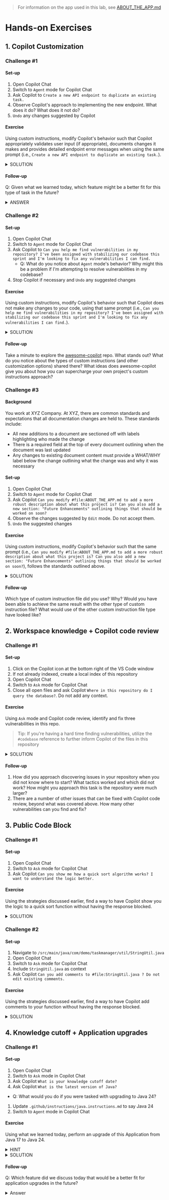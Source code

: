 > For information on the app used in this lab, see [ABOUT_THE_APP.md](docs/ABOUT_THE_APP.md)

# Hands-on Exercises
## 1. Copilot Customization
### Challenge #1
#### Set-up
1. Open Copilot Chat
1. Switch to `Agent` mode for Copilot Chat
1. Ask Copilot to `Create a new API endpoint to duplicate an existing task.`
1. Observe Copilot's approach to implementing the new endpoint. What does it do? What does it not do?
1. `Undo` any changes suggested by Copilot

#### Exercise
Using custom instructions, modify Copilot's behavior such that Copilot appropriately validates user input (if appropriate), documents changes it makes and provides detailed endpoint error messages when using the same prompt (i.e., `Create a new API endpoint to duplicate an existing task.`). 

<details>
<summary>SOLUTION</summary>

Add something similar to the following lines to `.github/copilot-instructions.md`:
- `All POST endpoints need to validate user input.`
- `All endpoints need to provide custom error responses, not just generic messages.`
- `Document all new API endpoints added in docs/ENDPOINTS.md`
<!-- - Ensure all endpoints are protected by authentication and authorization
- Validate all user inputs and sanitize data
- Implement rate limiting and throttling
- Implement logging and monitoring for security events -->
</details>

#### Follow-up
Q: Given what we learned today, which feature might be a better fit for this type of task in the future?

<details>
<summary>ANSWER</summary>
<a href="https://code.visualstudio.com/docs/copilot/copilot-customization#_prompt-files-experimental">Prompt files</a>
</details>

<!-- Q: What other approaches could we take with custom instructions to achieve the same task in a different way? A: TDD -->
<!-- Q: What other best practices can be applied to this exercise to further enhance the results we get from Copilot? A: We can be more descriptive in the actual prompt we type. -->

### Challenge #2
#### Set-up
1. Open Copilot Chat
1. Switch to `Agent` mode for Copilot Chat
1. Ask Copilot to `Can you help me find vulnerabilities in my repository? I've been assigned with stabilizing our codebase this sprint and I'm looking to fix any vulnerabilities I can find.`
   - Q: What do you notice about `Agent` mode's behavior? Why might this be a problem if I'm attempting to resolve vulnerabilities in my codebase?
1. Stop Copilot if necessary and `Undo` any suggested changes

#### Exercise
Using custom instructions, modify Copilot's behavior such that Copilot does not make any changes to your code, using that same prompt (i.e., `Can you help me find vulnerabilities in my repository? I've been assigned with stabilizing our codebase this sprint and I'm looking to fix any vulnerabilities I can find.`).

<details>
<summary>SOLUTION</summary>

Add something similar to the following line to `.github/copilot-instructions.md`:
- `Do not make any code changes without first asking permission. You need explicit approval before modifying any code in this repository.`
</details>

#### Follow-up
Take a minute to explore the [awesome-copilot](https://github.com/github/awesome-copilot) repo. What stands out? What do you notice about the types of custom instructions (and other customization options) shared there? What ideas does awesome-copilot give you about how you can supercharge your own project's custom instructions approach?

### Challenge #3
#### Background
You work at XYZ Company. At XYZ, there are common standards and expectations that all documentation changes are held to. These standards include:
- All new additions to a document are sectioned off with labels highlighting who made the change
- There is a required field at the top of every document outlining when the document was last updated
- Any changes to existing document content must provide a WHAT/WHY label below the change outlining what the change was and why it was necessary

#### Set-up
1. Open Copilot Chat
1. Switch to `Agent` mode for Copilot Chat
1. Ask Copilot `Can you modify #file:ABOUT_THE_APP.md to add a more robust description about what this project is? Can you also add a new section: "Future Enhancements" outlining things that should be worked on soon?`
1. Observe the changes suggested by `Edit` mode. Do not accept them.
1. `Undo` the suggested changes

#### Exercise
Using custom instructions, modify Copilot's behavior such that the same prompt (i.e., `Can you modify #file:ABOUT_THE_APP.md to add a more robust description about what this project is? Can you also add a new section: "Future Enhancements" outlining things that should be worked on soon?`), follows the standards outlined above.

<details>
<summary>SOLUTION</summary>

Add the following lines to `.github/copilot-instructions.md`:
- `Add and maintain a "LAST UPDATED:" line to the beginning of any documentation you create or update. This line should specify the date a change is made.`
- `Any net new additions to documentation needs to be contained in a block comment (or similar separator) with a label at the top and bottom of said comment or separator outlining the current user's name and handle.`
- `Any changes to existing documentation must include a "WHAT/WHY:" label immediately below any changes outlining what change is being made and why it is needed.`
</details>

#### Follow-up
Which type of custom instruction file did you use? Why? Would you have been able to achieve the same result with the other type of custom instruction file? What would use of the other custom instruction file type have looked like?

## 2. Workspace knowledge + Copilot code review
### Challenge #1
#### Set-up
1. Click on the Copilot icon at the bottom right of the VS Code window
2. If not already indexed, create a local index of this repository
3. Open Copilot Chat
4. Switch to `Ask` mode for Copilot Chat
5. Close all open files and ask Copilot `Where in this repository do I query the database?`. Do not add any context.

#### Exercise
Using `Ask` mode and Copilot code review, identify and fix three vulnerabilities in this repo.
> Tip: If you're having a hard time finding vulnerabilities, utilize the `#codebase` reference to further inform Copilot of the files in this repository

<details>
<summary>SOLUTION</summary>

1. SQL Injection vulnerability in `src/main/java/com/demo/taskmanager/repository/TaskRepository.java`
  - Highlight code, right-click, `Copilot`->`Review and Comment`
1. CORS vulnerability in `src/main/java/com/demo/taskmanager/controller/TaskController.java`
  - Highlight code, right-click, `Copilot`->`Review and Comment`
1. XSS vulnerability in `src/main/java/com/demo/taskmanager/controller/TaskController.java`
  - Highlight code, right-click, `Copilot`->`Review and Comment`
</details>

#### Follow-up
1. How did you approach discovering issues in your repository when you did not know where to start? What tactics worked and which did not work? How might you approach this task is the repository were much larger?
1. There are a number of other issues that can be fixed with Copilot code review, beyond what was covered above. How many other vulnerabilities can you find and fix?

## 3. Public Code Block
### Challenge #1
#### Set-up
1. Open Copilot Chat
2. Switch to `Ask` mode for Copilot Chat
3. Ask Copilot `Can you show me how a quick sort algorithm works? I want to understand the logic better.`

#### Exercise
Using the strategies discussed earlier, find a way to have Copilot show you the logic to a quick sort function without having the response blocked.

<details>
<summary>SOLUTION</summary>

- `Can you show me how a quick sort algorithm works? I want to understand the logic better. Just show me pseudocode.`
</details>

### Challenge #2
#### Set-up
1. Navigate to `/src/main/java/com/demo/taskmanager/util/StringUtil.java`
2. Open Copilot Chat
2. Switch to `Ask` mode for Copilot Chat
3. Include `StringUtil.java` as context
4. Ask Copilot `Can you add comments to #file:StringUtil.java ? Do not edit existing comments.`

#### Exercise
Using the strategies discussed earlier, find a way to have Copilot add comments to your function without having the response blocked.

<details>
<summary>SOLUTION</summary>

### Try
- `Can you add comments to #file:StringUtil.java ? Do not edit existing comments. Please show each comment you intend to add in it's own code block. Include the line below the function in each code block.`
  - `StringUtil.java:13-43`
## If needed
- `Can you add comments to #file:StringUtil.java ? Do not edit existing comments. Please show each comment you intend to add in it's own code block. Include the line below the function in each code block. Do not show the complete function.`
  - `StringUtil.java:13-43`
</details>

## 4. Knowledge cutoff + Application upgrades
### Challenge #1
#### Set-up
1. Open Copilot Chat
1. Switch to `Ask` mode in Copilot Chat
1. Ask Copilot `What is your knowledge cutoff date?`
1. Ask Copilot `What is the latest version of Java?`
  - Q: What would you do if you were tasked with upgrading to Java 24?
1. Update `.github/instructions/java.instructions.md` to say Java 24
1. Switch to `Agent` mode in Copilot Chat

#### Exercise
Using what we learned today, perform an upgrade of this Application from Java 17 to Java 24.

<details>
<summary>HINT</summary>

This will require use of many tools including:
- `#fetch`
- Ask mode
- Agent mode
- Custom instructions
</details>

<details>
<summary>SOLUTION</summary>

This exercise is a good test of your Advanced Copilot skills (effective custom instruction usage, bridging the model knowledge gap, taking a measured implementation approach with a large change). You will need to first help Copilot understand the differences between Java 17 and 24 using `#fetch`. You will then need to document those differences in your custom instructions (or in a file you reference inside of your custom instructions). You will then need to form a development/upgrade plan with `Ask` mode. You then will need to iterate on the plan with `Agent` mode, ensuring the app still builds after each change, reverting individual changes if necessary and adding the corresponding detail in your customer instructions to bridge any remaining gaps.
</details>

#### Follow-up
Q: Which feature did we discuss today that would be a better fit for application upgrades in the future?

<details><summary>Answer</summary>The Java (or .NET) Upgrade Agent</details>
